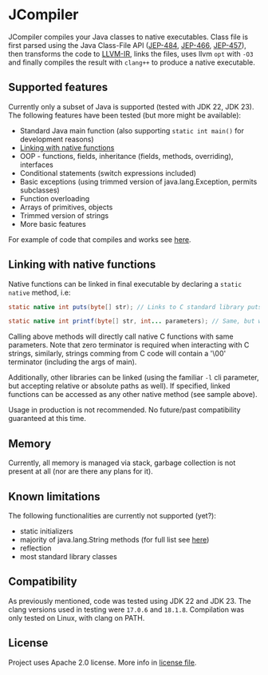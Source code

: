 # JCompiler

JCompiler compiles your Java classes to native executables. Class file is first parsed using the Java Class-File
API ([JEP-484](https://openjdk.org/jeps/484), [JEP-466](https://openjdk.org/jeps/466), [JEP-457](https://openjdk.org/jeps/457)),
then transforms the code to [LLVM-IR](https://llvm.org/docs/LangRef.html), links the files, uses llvm `opt` with `-O3`
and finally compiles the result with `clang++` to produce a native executable.

## Supported features

Currently only a subset of Java is supported (tested with JDK 22, JDK 23).
The following features have been tested (but more might be available):

- Standard Java main function (also supporting `static int main()` for development reasons)
- [Linking with native functions](#linking-with-native-functions)
- OOP - functions, fields, inheritance (fields, methods, overriding), interfaces
- Conditional statements (switch expressions included)
- Basic exceptions (using trimmed version of java.lang.Exception, permits subclasses)
- Function overloading
- Arrays of primitives, objects
- Trimmed version of strings
- More basic features

For example of code that compiles and works see [here](src/test/java).

## Linking with native functions

Native functions can be linked in final executable by declaring a `static native` method, i.e:

```java
static native int puts(byte[] str); // Links to C standard library puts

static native int printf(byte[] str, int... parameters); // Same, but with printf, allowing varargs
```

Calling above methods will directly call native C functions with same parameters. Note that zero terminator is required
when interacting with C strings, similarly, strings comming from C code will contain a '\00' terminator (including the
args of main).

Additionally, other libraries can be linked (using the familiar `-l` cli parameter, but accepting relative or absolute
paths as well). If specified, linked functions can be accessed as any other native method (see sample above).

Usage in production is not recommended. No future/past compatibility guaranteed at this time.

## Memory

Currently, all memory is managed via stack, garbage collection is not present at all (nor are there any plans for it).

## Known limitations

The following functionalities are currently not supported (yet?):

- static initializers
- majority of java.lang.String methods (for full list see [here](src/main/resources/unsupported_functions.json))
- reflection
- most standard library classes

## Compatibility

As previously mentioned, code was tested using JDK 22 and JDK 23. The clang versions used in testing were `17.0.6` and
`18.1.8`. Compilation was only tested on Linux, with clang on PATH.

## License

Project uses Apache 2.0 license. More info in [license file](LICENSE).
